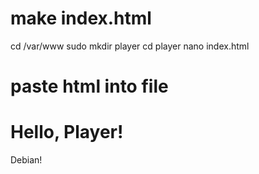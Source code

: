 # make index.html


cd /var/www
sudo mkdir player
cd player
nano index.html

# paste html into file

<!doctype html>
<html>
<head>
    <meta charset="utf-8">
    <title>Hello, Player!</title>
</head>
<body>
    <h1>Hello, Player!</h1>
    <p>Debian!</p>
</body>
</html>
